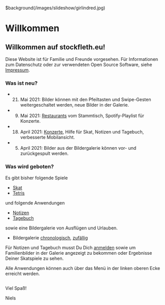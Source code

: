 ﻿$background(/images/slideshow/girlindred.jpg)

# Willkommen

## Willkommen auf stockfleth.eu!

Diese Website ist für Familie und Freunde vorgesehen.
Für Informationen zum Datenschutz oder zur verwendeten Open Source Software, siehe [Impressum](/markdown?page=impressum).

### Was ist neu?
- 21. Mai 2021: Bilder können mit den Pfeiltasten und Swipe-Gesten weitergeschaltet werden, neue Bilder in der Galerie.
- 9. Mai 2021: [Restaurants](markdown?page=stammtisch) vom Stammtisch, Spotify-Playlist für Konzerte.
- 18. April 2021: [Konzerte](markdown?page=concerts), Hilfe für Skat, Notizen und Tagebuch, verbesserte Mobilansicht.
- 5. April 2021: Bilder aus der Bildergalerie können vor- und zurückgespult werden.

### Was wird geboten?

Es gibt bisher folgende Spiele
- [Skat](/skat)
- [Tetris](/tetris)

und folgende Anwendungen
- [Notizen](/notes)
- [Tagebuch](/diary)

sowie eine Bildergalerie von Ausflügen und Urlauben.

- Bildergalerie [chronologisch](/slideshow?shuffle=false), [zufällig](/slideshow?shuffle=true)

Für Notizen und Tagebuch musst Du Dich [anmelden](/pwdman?nexturl=markdown) sowie um Familienbilder in der Galerie angezeigt
zu bekommen oder Ergebnisse Deiner Skatspiele zu sehen.

Alle Anwendungen können auch über das Menü in der linken oberen Ecke erreicht werden.

##
Viel Spaß!

Niels
